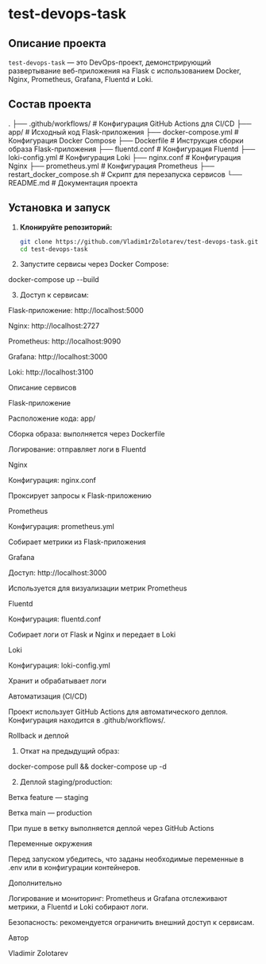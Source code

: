 # test-devops-task

## Описание проекта

`test-devops-task` — это DevOps-проект, демонстрирующий развертывание веб-приложения на Flask с использованием Docker, Nginx, Prometheus, Grafana, Fluentd и Loki.  

## Состав проекта

. ├── .github/workflows/       # Конфигурация GitHub Actions для CI/CD ├── app/                     # Исходный код Flask-приложения ├── docker-compose.yml        # Конфигурация Docker Compose ├── Dockerfile                # Инструкция сборки образа Flask-приложения ├── fluentd.conf              # Конфигурация Fluentd ├── loki-config.yml           # Конфигурация Loki ├── nginx.conf                # Конфигурация Nginx ├── prometheus.yml            # Конфигурация Prometheus ├── restart_docker_compose.sh # Скрипт для перезапуска сервисов └── README.md                 # Документация проекта

## Установка и запуск

1. **Клонируйте репозиторий:**
   ```bash
   git clone https://github.com/Vladim1rZolotarev/test-devops-task.git
   cd test-devops-task

2. Запустите сервисы через Docker Compose:

docker-compose up --build


3. Доступ к сервисам:

Flask-приложение: http://localhost:5000

Nginx: http://localhost:2727

Prometheus: http://localhost:9090

Grafana: http://localhost:3000

Loki: http://localhost:3100




Описание сервисов

Flask-приложение

Расположение кода: app/

Сборка образа: выполняется через Dockerfile

Логирование: отправляет логи в Fluentd


Nginx

Конфигурация: nginx.conf

Проксирует запросы к Flask-приложению


Prometheus

Конфигурация: prometheus.yml

Собирает метрики из Flask-приложения


Grafana

Доступ: http://localhost:3000

Используется для визуализации метрик Prometheus


Fluentd

Конфигурация: fluentd.conf

Собирает логи от Flask и Nginx и передает в Loki


Loki

Конфигурация: loki-config.yml

Хранит и обрабатывает логи


Автоматизация (CI/CD)

Проект использует GitHub Actions для автоматического деплоя. Конфигурация находится в .github/workflows/.

Rollback и деплой

1. Откат на предыдущий образ:

docker-compose pull && docker-compose up -d


2. Деплой staging/production:

Ветка feature — staging

Ветка main — production

При пуше в ветку выполняется деплой через GitHub Actions


Переменные окружения

Перед запуском убедитесь, что заданы необходимые переменные в .env или в конфигурации контейнеров.

Дополнительно

Логирование и мониторинг: Prometheus и Grafana отслеживают метрики, а Fluentd и Loki собирают логи.

Безопасность: рекомендуется ограничить внешний доступ к сервисам.


Автор

Vladimir Zolotarev
